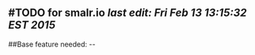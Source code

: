 #TODO for smalr.io
*last edit: Fri Feb 13 13:15:32 EST 2015*
------------

##Base feature needed: --
